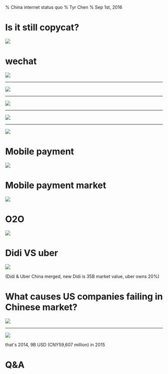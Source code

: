 % China internet status quo
% Tyr Chen
% Sep 1st, 2016

# Is it still copycat?

![](assets/images/copycat.jpg)

# wechat

![](assets/images/wechat1.jpg)

----

![](assets/images/wechat2.jpg)

----

![](assets/images/wechat3.jpg)

----

![](assets/images/wechat4.jpg)

----

![](assets/images/wechat-grow.png)

# Mobile payment

![](assets/images/mobile_payment.jpg)

# Mobile payment market

![](assets/images/mobile_payment1.png)

# O2O

![](assets/images/o2o.jpg)

# Didi VS uber

![](assets/images/didi.jpg)

(Didi & Uber China merged, new Didi is 35B market value, uber owns 20%)

# What causes US companies failing in Chinese market?

![](assets/images/cisco.png)

----

![](assets/images/rd.png)

that's 2014, 9B USD (CNY59,607 million) in 2015

# Q&A
